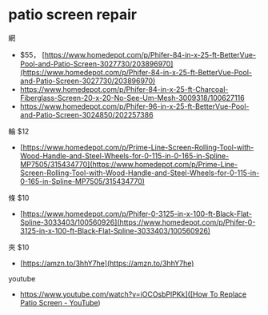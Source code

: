 patio screen repair
===================

網  

- $55， [https://www.homedepot.com/p/Phifer-84-in-x-25-ft-BetterVue-Pool-and-Patio-Screen-3027730/203896970](https://www.homedepot.com/p/Phifer-84-in-x-25-ft-BetterVue-Pool-and-Patio-Screen-3027730/203896970)
- https://www.homedepot.com/p/Phifer-84-in-x-25-ft-Charcoal-Fiberglass-Screen-20-x-20-No-See-Um-Mesh-3009318/100627116
- https://www.homedepot.com/p/Phifer-96-in-x-25-ft-BetterVue-Pool-and-Patio-Screen-3024850/202257386

輪 $12

- [https://www.homedepot.com/p/Prime-Line-Screen-Rolling-Tool-with-Wood-Handle-and-Steel-Wheels-for-0-115-in-0-165-in-Spline-MP7505/315434770](https://www.homedepot.com/p/Prime-Line-Screen-Rolling-Tool-with-Wood-Handle-and-Steel-Wheels-for-0-115-in-0-165-in-Spline-MP7505/315434770)

條 $10

- [https://www.homedepot.com/p/Phifer-0-3125-in-x-100-ft-Black-Flat-Spline-3033403/100560926](https://www.homedepot.com/p/Phifer-0-3125-in-x-100-ft-Black-Flat-Spline-3033403/100560926)

夾 $10

- [https://amzn.to/3hhY7he](https://amzn.to/3hhY7he)

youtube

- [https://www.youtube.com/watch?v=iOCOsbPlPKk]([How To Replace Patio Screen - YouTube](https://www.youtube.com/watch?v=iOCOsbPlPKk))
